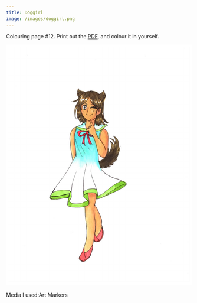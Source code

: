 ```yaml
---
title: Doggirl
image: /images/doggirl.png
---
```

Colouring page #12. Print out the [PDF], and colour it in yourself.

![png]

Media I used:Art Markers

[png]: /images/doggirl.png
[PDF]: /images/doggirl.pdf
